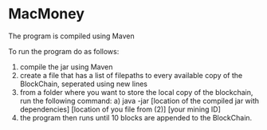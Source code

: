# MacMoney
The program is compiled using Maven

To run the program do as follows:
1) compile the jar using Maven
2) create a file that has a list of filepaths to every available copy of the BlockChain, seperated using new lines
3) from a folder where you want to store the local copy of the blockchain, run the following command:
  a) java -jar [location of the compiled jar with dependencies] [location of you file from (2)] [your mining ID]
4) the program then runs until 10 blocks are appended to the BlockChain.
